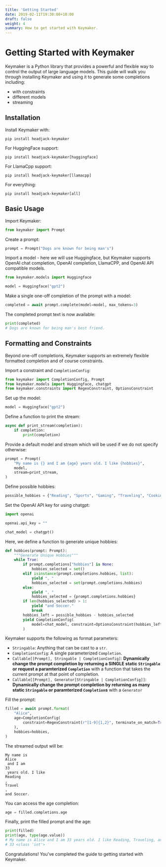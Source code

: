 ```yaml
---
title: 'Getting Started'
date: 2019-02-11T19:30:08+10:00
draft: false
weight: 4
summary: How to get started with Keymaker.
---
```


# Getting Started with Keymaker

Keymaker is a Python library that provides a powerful and flexible way to control the output of large language models. This guide will walk you through installing Keymaker and using it to generate some completions including:
  - with constraints
  - different models
  - streaming

## Installation

Install Keymaker with:

```shell
pip install headjack-keymaker
```

For HuggingFace support:

```shell
pip install headjack-keymaker[huggingface] 
```

For LlamaCpp support:

```shell
pip install headjack-keymaker[llamacpp]
```

For everything:

```shell
pip install headjack-keymaker[all]
```

## Basic Usage

Import Keymaker:

```python
from keymaker import Prompt
```

Create a prompt:

```python 
prompt = Prompt("Dogs are known for being man's")
```

Import a model - here we will use Huggingface, but Keymaker supports OpenAI chat completion, OpenAI completion, LlamaCPP, and OpenAI API compatible models.

```python
from keymaker.models import Huggingface

model = Huggingface("gpt2")
```

Make a single one-off completion of the prompt with a model:

```python
completed = await prompt.complete(model=model, max_tokens=3)
```

The completed prompt text is now available:

```python
print(completed)
# Dogs are known for being man's best friend.
```

## Formatting and Constraints

Beyond one-off completions, Keymaker supports an extremely flexible formatted completion and of course constraints.

Import a constraint and `CompletionConfig`:

```python
from keymaker import CompletionConfig, Prompt
from keymaker.models import Huggingface, chatgpt
from keymaker.constraints import RegexConstraint, OptionsConstraint
```

Set up the model:

```python
model = Huggingface("gpt2")
```

Define a function to print the stream:

```python
async def print_stream(completion):
    if completion:
        print(completion)
```

Provide a default model and stream which will be used if we do not specify otherwise:

```python
prompt = Prompt(
    "My name is {} and I am {age} years old. I like {hobbies}",
    model, 
    stream=print_stream,
)
```

Define possible hobbies:

```python
possible_hobbies = {"Reading", "Sports", "Gaming", "Traveling", "Cooking"}
```

Set the OpenAI API key for using chatgpt:

```python
import openai

openai.api_key = ""

chat_model = chatgpt()
```

Here, we define a function to generate unique hobbies:

```python
def hobbies(prompt: Prompt):
    """Generate Unique Hobbies"""
    while True:
        if prompt.completions["hobbies"] is None:
            hobbies_selected = set()
        elif isinstance(prompt.completions.hobbies, list):
            yield ", "
            hobbies_selected = set(prompt.completions.hobbies)
        else:
            yield ", "
            hobbies_selected = {prompt.completions.hobbies}
        if len(hobbies_selected) > 1:
            yield "and Soccer."
            break
        hobbies_left = possible_hobbies - hobbies_selected
        yield CompletionConfig(
            model=chat_model, constraint=OptionsConstraint(hobbies_left)
        )
```

Keymaker supports the following as format parameters:
- `Stringable`: Anything that can be cast to a `str`.
- `CompletionConfig`: A single parameterized `Completion`.
- `Callable[[Prompt], Stringable | CompletionConfig]`: **Dynamically change the prompt completion by returning a SINGLE static `Stringable` or request a paramterized `Completion`** with a function that takes the current prompt at that point of completion.
- `Callable[[Prompt], Generator[Stringable | CompletionConfig]]`: **Dynamically change the prompt completion by returning as many static `Stringable` or paramterized `Completion`s** with a `Generator`


Fill the prompt:

```python
filled = await prompt.format(
    "Alice",
    age=CompletionConfig(
        constraint=RegexConstraint(r"[1-9]{1,2}", terminate_on_match=True), map_fn=int
    ),
    hobbies=hobbies,
)
```

The streamed output will be:

```shell
My name is 
Alice
 and I am 
33
 years old. I like 
Reading
, 
Travel
, 
and Soccer.
```

You can access the age completion:

```python
age = filled.completions.age
```

Finally, print the filled prompt and the age:

```python
print(filled)
print(age, type(age.value))
# My name is Alice and I am 33 years old. I like Reading, Traveling, and Soccer.
# 33 <class 'int'>
```

Congratulations! You've completed the guide to getting started with Keymaker.
